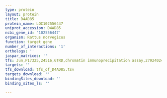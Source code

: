 ```yaml
---
type: protein
layout: protein
title: D4AD85
protein_name: LOC102556447
uniprot_accession: D4AD85
ncbi_gene_id: '102556447'
organism: Rattus norvegicus
function: target gene
number_of_interactions: '1'
orthologs: ''
jaspar_matrices: ''
tfs: Jun,P17325,24516,GTRD,chromatin immunoprecipitation assay,27924024%5Buid%5D,No
targets: ''
tfs_download: tfs_of_D4AD85.tsv
targets_download: ''
bindingSites_download: ''
binding_sites_ls: ''

---
```

